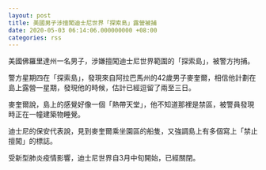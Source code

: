 ```yaml
---
layout: post
title: 美國男子涉擅闖迪士尼世界「探索島」露營被捕
date: 2020-05-03 06:14:06.000000000 +08:00
categories: rss
---
```


美國佛羅里達州一名男子，涉嫌擅闖迪士尼世界範圍的「探索島」，被警方拘捕。

警方星期四在「探索島」，發現來自阿拉巴馬州的42歲男子麥奎爾，相信他計劃在島上露營一星期，發現他的時候，估計已經逗留了兩至三日。

麥奎爾說，島上的感覺好像一個「熱帶天堂」，他不知道那裡是禁區，被警員發現時正在一幢建築物睡覺。

迪士尼的保安代表說，見到麥奎爾乘坐園區的船隻，又強調島上有多個寫上「禁止擅闖」的標誌。

受新型肺炎疫情影響，迪士尼世界自3月中旬開始，已經關閉。
